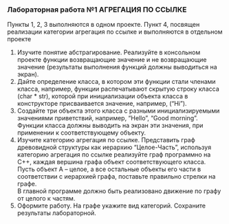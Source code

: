 ### Лабораторная работа №1 	АГРЕГАЦИЯ ПО ССЫЛКЕ

Пункты 1, 2, 3 выполняются в одном проекте.
Пункт  4, посвящен реализации категории агрегация по ссылке и выполняются в отдельном проекте

1. Изучите понятие абстрагирование. Реализуйте в консольном   проекте функции возвращающие значение и не возвращающие значение (результаты выполнения функций должны выводиться на экран).   
2. Дайте определение класса,  в котором эти функции стали членами класса, например, функции распечатывают скрытую строку класса (char * str),  которой при инициализации объекта класса в конструкторе присваивается значение, например, (“Hi”).    
3. Создайте три объекта этого класса с разными инициализируемыми значениями приветствий, например, “Hello”, “Good morning”. Функции класса должны выводить на экран эти значения, при применении к соответствующему объекту.     
4. Изучите категорию агрегация по ссылке. Представить граф древовидной структуры как иерархию “Целое-Часть”, используя категорию агрегация по ссылке реализуйте граф программно на С++, каждая вершина графа объект соответствующего класса. Пусть объект А – целое, а все остальные объекты его части в соответствии с иерархией графа, поставьте правильно стрелки на графе.  
В главной программе должно быть реализовано движение по графу от целого к частям.  
5. Оформите работу. На графе укажите вид категорий. Сохраните результаты лабораторной. 